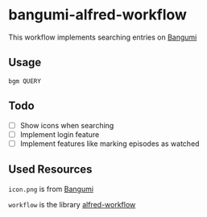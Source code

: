 bangumi-alfred-workflow
====================

This workflow implements searching entries on [Bangumi](http://bgm.tv/)

Usage
--------------------

```
bgm QUERY
```

Todo
--------------------

- [ ] Show icons when searching
- [ ] Implement login feature
- [ ] Implement features like marking episodes as watched

Used Resources
--------------------

`icon.png` is from [Bangumi](http://bgm.tv/img/ico/ico_ios.png)

`workflow` is the library [alfred-workflow](https://github.com/deanishe/alfred-workflow)
